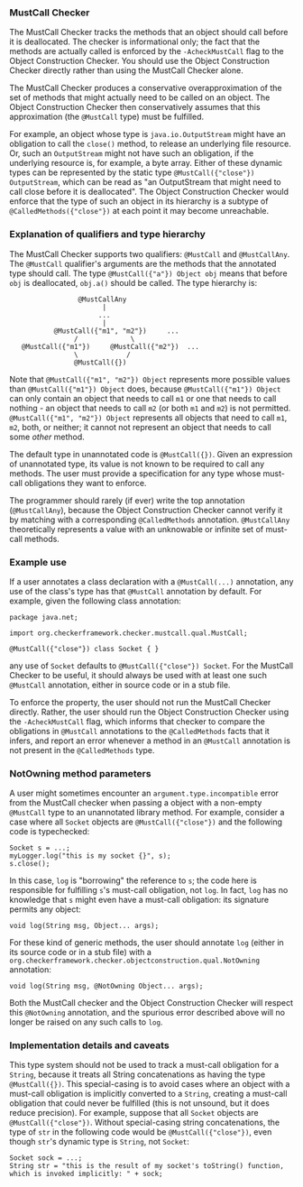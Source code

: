 ### MustCall Checker

The MustCall Checker tracks the methods that an object should call before it is deallocated.
The checker is informational only; the fact that the methods are actually called is enforced
by the `-AcheckMustCall` flag to the Object Construction Checker. You should use the Object
Construction Checker directly rather than using the MustCall Checker alone.

The MustCall Checker produces a conservative overapproximation of the set of methods that might
actually need to be called on an object. The Object Construction Checker then conservatively assumes
that this approximation (the `@MustCall` type) must be fulfilled.

For example, an object whose type is `java.io.OutputStream` might
have an obligation to call the `close()` method, to release an underlying file resource. Or,
such an `OutputStream` might not have such an obligation, if the underlying resource is, for
example, a byte array. Either of these dynamic types can be represented by the static type
`@MustCall({"close"}) OutputStream`, which can be read as "an OutputStream that might need
to call close before it is deallocated". The Object Construction Checker would enforce that the
type of such an object in its hierarchy is a subtype of `@CalledMethods({"close"})` at each
point it may become unreachable.

### Explanation of qualifiers and type hierarchy

The MustCall Checker supports two qualifiers: `@MustCall` and `@MustCallAny`. The `@MustCall`
qualifier's arguments are the methods that the annotated type
should call. The type `@MustCall({"a"}) Object obj` means
that before `obj` is deallocated, `obj.a()` should be called.
The type hierarchy is:

                     @MustCallAny
                           |
                          ...
                           |
               @MustCall({"m1", "m2"})     ...
                    /             \
       @MustCall({"m1"})     @MustCall({"m2"})  ...
                    \            /
                    @MustCall({})

Note that `@MustCall({"m1", "m2"}) Object` represents more possible values than
`@MustCall({"m1"}) Object` does, because `@MustCall({"m1"}) Object` can only
contain an object that needs to call `m1` or one that needs to call nothing - an
object that needs to call `m2` (or both `m1` and `m2`) is not permitted.
`@MustCall({"m1", "m2"}) Object` represents all objects that need to
call `m1`, `m2`, both, or neither; it cannot not represent an object that needs
to call some *other* method.

The default type in unannotated code is `@MustCall({})`.  Given an expression of
unannotated type, its value is not known to be required to call any methods.
The user must provide a specification for any type whose must-call obligations
they want to enforce.

The programmer should rarely (if ever) write the top annotation (`@MustCallAny`), because
the Object Construction Checker cannot verify it by matching with a corresponding `@CalledMethods`
annotation. `@MustCallAny` theoretically represents a value with an unknowable or infinite set
of must-call methods.

### Example use

If a user annotates a class declaration with a `@MustCall(...)` annotation, any use of the class's
type has that `@MustCall` annotation by default. For example, given the following class annotation:

    package java.net;
    
    import org.checkerframework.checker.mustcall.qual.MustCall;
    
    @MustCall({"close"}) class Socket { }
    
any use of `Socket` defaults to `@MustCall({"close"}) Socket`. For the MustCall Checker to be useful,
it should always be used with at least one such `@MustCall` annotation, either in source code
or in a stub file.

To enforce the property, the user should not run the MustCall Checker directly. Rather, the user should
run the Object Construction Checker using the `-AcheckMustCall` flag, which informs that checker to compare
the obligations in `@MustCall` annotations to the `@CalledMethods` facts that it infers, and report an error
whenever a method in an `@MustCall` annotation is not present in the `@CalledMethods` type.

### NotOwning method parameters

A user might sometimes encounter an `argument.type.incompatible` error from the MustCall checker
when passing a object with a non-empty `@MustCall` type to an unannotated library method. For example,
consider a case where all `Socket` objects are `@MustCall({"close"})` and the following code is typechecked:

```
Socket s = ...;
myLogger.log("this is my socket {}", s);
s.close();
```

In this case, `log` is "borrowing" the reference to `s`; the code here is responsible for fulfilling
`s`'s must-call obligation, not `log`. In fact, `log` has no knowledge that `s` might even have a must-call
obligation: its signature permits any object:

```
void log(String msg, Object... args);
```

For these kind of generic methods, the user should annotate `log` (either in its source code or in a stub file)
with a `org.checkerframework.checker.objectconstruction.qual.NotOwning` annotation:

```
void log(String msg, @NotOwning Object... args);
```

Both the MustCall checker and the Object Construction Checker will respect this `@NotOwning` annotation, and the
spurious error described above will no longer be raised on any such calls to `log`.

### Implementation details and caveats

This type system should not be used to track a must-call obligation for a `String`, because it treats all
String concatenations as having the type `@MustCall({})`. This special-casing is to avoid cases where
an object with a must-call obligation is implicitly converted to a `String`, creating a must-call obligation
that could never be fulfilled (this is not unsound, but it does reduce precision). For example, suppose that
all `Socket` objects are `@MustCall({"close"})`. Without special-casing string concatenations, the type of
`str` in the following code would be `@MustCall({"close"})`, even though `str`'s dynamic type is `String`, not
`Socket`:

    Socket sock = ...;
    String str = "this is the result of my socket's toString() function, which is invoked implicitly: " + sock;
